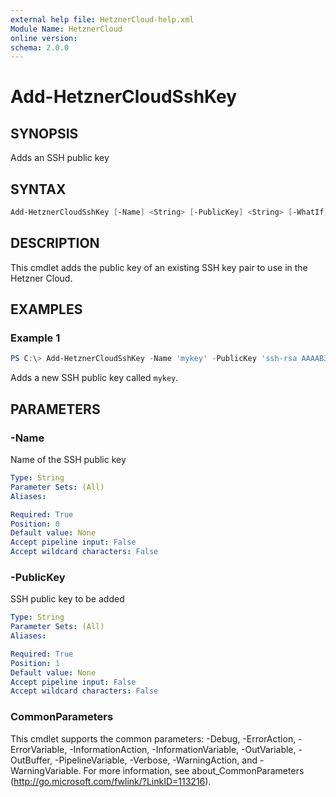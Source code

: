 ```yaml
---
external help file: HetznerCloud-help.xml
Module Name: HetznerCloud
online version:
schema: 2.0.0
---
```

# Add-HetznerCloudSshKey

## SYNOPSIS

Adds an SSH public key

## SYNTAX

```powershell
Add-HetznerCloudSshKey [-Name] <String> [-PublicKey] <String> [-WhatIf] [-Confirm] [<CommonParameters>]
```

## DESCRIPTION

This cmdlet adds the public key of an existing SSH key pair to use in the Hetzner Cloud.

## EXAMPLES

### Example 1

```powershell
PS C:\> Add-HetznerCloudSshKey -Name 'mykey' -PublicKey 'ssh-rsa AAAAB3NzaC1yc2EAAAADAQABAAABAQDLF1P9cSi8YXclN1vpLOFKydIczWbfJj92RWLOeo3dmrPGkeBtmtpJU3DWqWxJkelagr5oQGn5XRu08GfdKJyPCZEoThzqaRHOKZGN79JpRjabIm8boHQE04cYP+0L4wbN53dpthPCeA6FkDNyKoJ+K8qTqmLDGsO2ztVLBMXEU3kiler/4jSLP+kbMn5tSuHlyZdsv+4DaZb3atwkC7yrZd/uF4t8uC+xB6k3USHqmcgguzCu25V0yGqjlvDb2Jz1InoYdpCqbEMIvHVxMsd7dJHYO6afgn8GWOHsbpyPzJn2v73nldtJUJoSr2UDrpwkKZ3zVUnO/9aw5Y5qiR7 someone@somewhere'
```

Adds a new SSH public key called `mykey`.

## PARAMETERS

### -Name

Name of the SSH public key

```yaml
Type: String
Parameter Sets: (All)
Aliases:

Required: True
Position: 0
Default value: None
Accept pipeline input: False
Accept wildcard characters: False
```

### -PublicKey

SSH public key to be added

```yaml
Type: String
Parameter Sets: (All)
Aliases:

Required: True
Position: 1
Default value: None
Accept pipeline input: False
Accept wildcard characters: False
```

### CommonParameters

This cmdlet supports the common parameters: -Debug, -ErrorAction, -ErrorVariable, -InformationAction, -InformationVariable, -OutVariable, -OutBuffer, -PipelineVariable, -Verbose, -WarningAction, and -WarningVariable.
For more information, see about_CommonParameters (http://go.microsoft.com/fwlink/?LinkID=113216).
